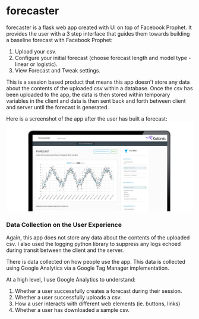 # forecaster

forecaster is a flask web app created with UI on top of Facebook Prophet. It provides the user with a 3 step interface that guides them towards building a baseline forecast with Facebook Prophet:

1. Upload your csv.
2. Configure your initial forecast (choose forecast length and model type - linear or logistic).
3. View Forecast and Tweak settings.

This is a session based product that means this app doesn't store any data about the contents of the uploaded csv within a database. Once the csv has been uploaded to the app, the data is then stored within temporary variables in the client and data is then sent back and forth between client and server until the forecast is generated.

Here is a screenshot of the app after the user has built a forecast:<br/>
<img src="https://raw.githubusercontent.com/katonic-dev/Katonic-ML-Marketplace/master/Forecaster%20App/app/static/img/app.png?token=AQS2G3PLR5NXS5X7KS4CRS3B3VWD6" width="1024" />


### Data Collection on the User Experience

Again, this app does not store any data about the contents of the uploaded csv. I also used the logging python library to suppress any logs echoed during transit between the client and the server.

There is data collected on how people use the app. This data is collected using Google Analytics via a Google Tag Manager implementation. 

At a high level, I use Google Analytics to understand:

1. Whether a user successfully creates a forecast during their session.
2. Whether a user successfully uploads a csv.
3. How a user interacts with different web elements (ie. buttons, links)
4. Whether a user has downloaded a sample csv.
